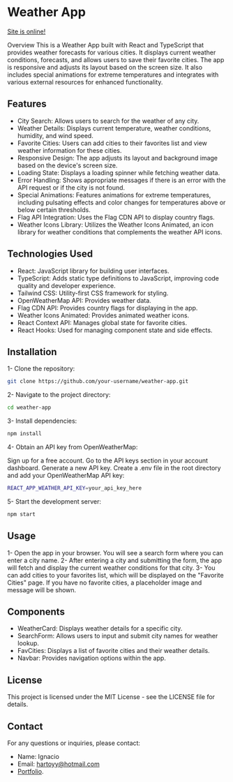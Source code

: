 # Weather App

[Site is online!](https://weather-app-red-phi-86.vercel.app/)

Overview
This is a Weather App built with React and TypeScript that provides weather forecasts for various cities. It displays current weather conditions, forecasts, and allows users to save their favorite cities. The app is responsive and adjusts its layout based on the screen size. It also includes special animations for extreme temperatures and integrates with various external resources for enhanced functionality.

## Features

- City Search: Allows users to search for the weather of any city.
- Weather Details: Displays current temperature, weather conditions, humidity, and wind speed.
- Favorite Cities: Users can add cities to their favorites list and view weather information for these cities.
- Responsive Design: The app adjusts its layout and background image based on the device's screen size.
- Loading State: Displays a loading spinner while fetching weather data.
- Error Handling: Shows appropriate messages if there is an error with the API request or if the city is not found.
- Special Animations: Features animations for extreme temperatures, including pulsating effects and color changes for temperatures above or below certain thresholds.
- Flag API Integration: Uses the Flag CDN API to display country flags.
- Weather Icons Library: Utilizes the Weather Icons Animated, an icon library for weather conditions that complements the weather API icons.

## Technologies Used

- React: JavaScript library for building user interfaces.
- TypeScript: Adds static type definitions to JavaScript, improving code quality and developer experience.
- Tailwind CSS: Utility-first CSS framework for styling.
- OpenWeatherMap API: Provides weather data.
- Flag CDN API: Provides country flags for displaying in the app.
- Weather Icons Animated: Provides animated weather icons.
- React Context API: Manages global state for favorite cities.
- React Hooks: Used for managing component state and side effects.

## Installation

1- Clone the repository:

```sh
git clone https://github.com/your-username/weather-app.git
```

2- Navigate to the project directory:

```sh
cd weather-app
```

3- Install dependencies:

```sh
npm install
```

4- Obtain an API key from OpenWeatherMap:

Sign up for a free account.
Go to the API keys section in your account dashboard.
Generate a new API key.
Create a .env file in the root directory and add your OpenWeatherMap API key:

```sh
REACT_APP_WEATHER_API_KEY=your_api_key_here
```

5- Start the development server:

```sh
npm start
```

## Usage

1- Open the app in your browser. You will see a search form where you can enter a city name.
2- After entering a city and submitting the form, the app will fetch and display the current weather conditions for that city.
3- You can add cities to your favorites list, which will be displayed on the "Favorite Cities" page.
If you have no favorite cities, a placeholder image and message will be shown.

## Components

- WeatherCard: Displays weather details for a specific city.
- SearchForm: Allows users to input and submit city names for weather lookup.
- FavCities: Displays a list of favorite cities and their weather details.
- Navbar: Provides navigation options within the app.

## License

This project is licensed under the MIT License - see the LICENSE file for details.

## Contact

For any questions or inquiries, please contact:

- Name: Ignacio
- Email: hartoyy@hotmail.com
- [Portfolio](https://nachohardoy-web.vercel.app/).
